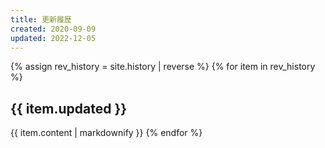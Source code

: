 ```yaml
---
title: 更新履歴
created: 2020-09-09
updated: 2022-12-05
---
```

{% assign rev_history = site.history | reverse %}
{% for item in rev_history %}
## <a name="{{ item.updated }}">{{ item.updated }}</a>
{{ item.content | markdownify }}
{% endfor %}
